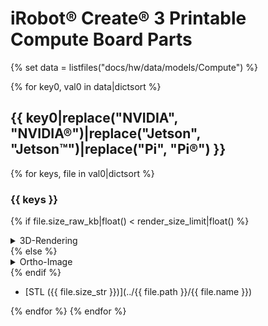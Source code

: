# iRobot® Create® 3 Printable Compute Board Parts
{% set data = listfiles("docs/hw/data/models/Compute") %}

{% for key0, val0 in data|dictsort %}
## {{ key0|replace("NVIDIA", "NVIDIA®")|replace("Jetson", "Jetson™")|replace("Pi", "Pi®") }}
  {% for keys, file in val0|dictsort %}
### {{ keys }}
{% if file.size_raw_kb|float() < render_size_limit|float() %}
<details>
  <summary>3D-Rendering</summary>

  <script src="https://embed.github.com/view/3d/{{ org }}/create3_docs/{{ branch }}/docs/{{ file.path }}/{{ file.name }}"></script>

</details>
{% else %}
<details>
  <summary>Ortho-Image</summary>

  <img src="../../{{ file.path}}/{{ file.name|replace(file.extension, "png") }}"></img>

</details>
{% endif %}



* [STL ({{ file.size_str }})](../{{ file.path }}/{{ file.name }})

{% endfor %}
{% endfor %}

[^1]: All trademarks mentioned are the property of their respective owners.
